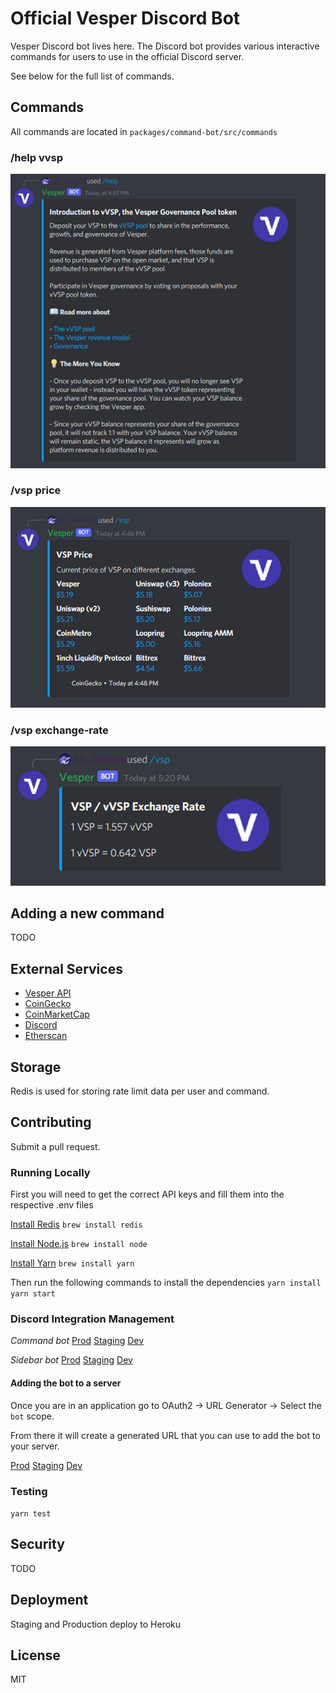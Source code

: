 # Official Vesper Discord Bot

Vesper Discord bot lives here. The Discord bot provides various interactive commands for users to use in the official Discord server.

See below for the full list of commands.

## Commands
All commands are located in `packages/command-bot/src/commands`

### /help vvsp

![help vvsp](images/help-vvsp.png)

### /vsp price

![vsp price](images/vsp-price.png)

### /vsp exchange-rate

![vsp exchange rate](images/vsp-exchange-rate.png)

## Adding a new command
TODO

## External Services
* [Vesper API](https://github.com/vesperfi/doc/blob/main/api/API.md)
* [CoinGecko](https://www.coingecko.com/en/api/documentation)
* [CoinMarketCap](https://coinmarketcap.com/api/)
* [Discord](https://discord.com/developers/docs/intro)
* [Etherscan](https://etherscan.io/apis)

## Storage
Redis is used for storing rate limit data per user and command.

## Contributing
Submit a pull request.

### Running Locally
First you will need to get the correct API keys and fill them into the respective .env files

[Install Redis](https://redis.io/topics/quickstart)
`brew install redis`

[Install Node.js](https://nodejs.org/en/download/)
`brew install node`

[Install Yarn](https://yarnpkg.com/lang/en/docs/install/)
`brew install yarn`

Then run the following commands to install the dependencies
`yarn install`
`yarn start`

### Discord Integration Management

*Command bot*
[Prod](https://discord.com/developers/applications/900186855448916079/information)
[Staging](https://discord.com/developers/applications/900128400113553410/information)
[Dev](https://discord.com/developers/applications/900104984442572800/information)

*Sidebar bot*
[Prod](https://discord.com/developers/applications/900186855448916079/information)
[Staging](https://discord.com/developers/applications/900128400113553410/information)
[Dev](https://discord.com/developers/applications/900104984442572800/information)

#### Adding the bot to a server

Once you are in an application go to OAuth2 -> URL Generator -> Select the `bot` scope.

From there it will create a generated URL that you can use to add the bot to your server.

[Prod](https://discord.com/developers/applications/900186855448916079/oauth2/url-generator)
[Staging](https://discord.com/developers/applications/900128400113553410/oauth2/url-generator)
[Dev](https://discord.com/developers/applications/900104984442572800/oauth2/url-generator)

### Testing
`yarn test`

## Security
TODO

## Deployment
Staging and Production deploy to Heroku

## License
MIT
